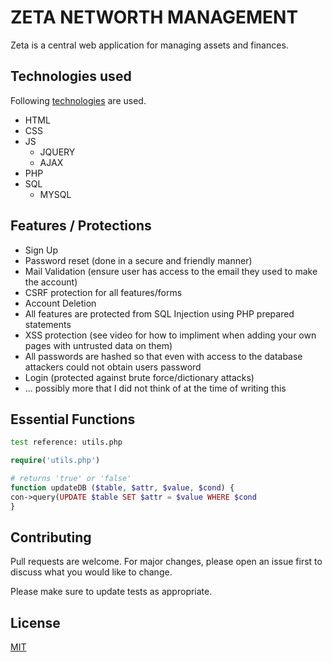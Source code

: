 # ZETA NETWORTH MANAGEMENT

Zeta is a central web application for managing assets and finances.

## Technologies used

Following [technologies](https://www.geeksforgeeks.org/web-technology/) are used.
+ HTML
+ CSS
+ JS
  + JQUERY
  + AJAX
+ PHP
+ SQL
  + MYSQL

## Features / Protections
+ Sign Up
+ Password reset (done in a secure and friendly manner)
+ Mail Validation (ensure user has access to the email they used to make the account)
+ CSRF protection for all features/forms
+ Account Deletion
+ All features are protected from SQL Injection using PHP prepared statements
+ XSS protection (see video for how to impliment when adding your own pages with untrusted data on them)
+ All passwords are hashed so that even with access to the database attackers could not obtain users password
+ Login (protected against brute force/dictionary attacks)
+ ... possibly more that I did not think of at the time of writing this
## Essential Functions
```bash
test reference: utils.php
```

```php
require('utils.php')

# returns 'true' or 'false'
function updateDB ($table, $attr, $value, $cond) {
con->query(UPDATE $table SET $attr = $value WHERE $cond
}
```

## Contributing

Pull requests are welcome. For major changes, please open an issue first
to discuss what you would like to change.

Please make sure to update tests as appropriate.

## License

[MIT](https://de.wikipedia.org/wiki/MIT-Lizenz)
